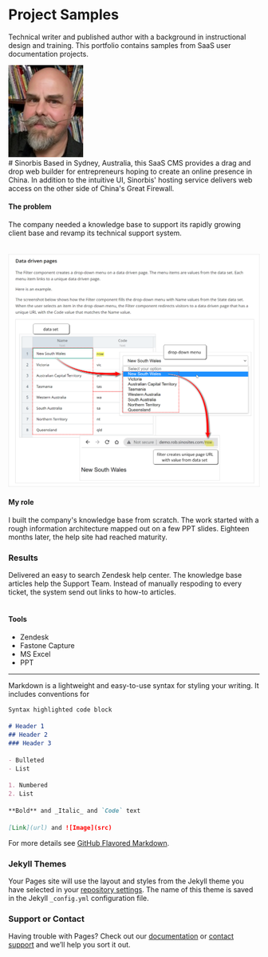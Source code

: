 # Project Samples
Technical writer and published author with a background in instructional design and training. This portfolio contains samples from SaaS user documentation projects.

<img src="rob-whyte.jpg" alt="rob whyte technical writer" class="responsive-a" width="150"/>  
<br>  
# Sinorbis    
Based in Sydney, Australia, this SaaS CMS provides a drag and drop web builder for entrepreneurs hoping to create an online presence in China. In addition to the intuitive UI, Sinorbis' hosting service delivers web access on the other side of China's Great Firewall.

#### The problem  
The company needed a knowledge base to support its rapidly growing client base and revamp its technical support system. 
<br>  
  <br>
<img src="images/sinorbis-rob-whyte-1.png" class="responsive"/>
<br>  
#### My role  
I built the company's knowledge base from scratch. The work started with a rough information architecture mapped out on a few PPT slides. Eighteen months later, the help site had reached maturity.
<br>  
### Results
Delivered an easy to search Zendesk help center. The knowledge base articles help the Support Team. Instead of manually respoding to every ticket, the system send out links to how-to articles.  
<br>  
#### Tools  
* Zendesk
* Fastone Capture
* MS Excel
* PPT  



<hr />


Markdown is a lightweight and easy-to-use syntax for styling your writing. It includes conventions for

```markdown
Syntax highlighted code block

# Header 1
## Header 2
### Header 3

- Bulleted
- List

1. Numbered
2. List

**Bold** and _Italic_ and `Code` text

[Link](url) and ![Image](src)
```

For more details see [GitHub Flavored Markdown](https://guides.github.com/features/mastering-markdown/).

### Jekyll Themes

Your Pages site will use the layout and styles from the Jekyll theme you have selected in your [repository settings](https://github.com/writingteacher/rob-whyte-portfolio/settings/pages). The name of this theme is saved in the Jekyll `_config.yml` configuration file.

### Support or Contact

Having trouble with Pages? Check out our [documentation](https://docs.github.com/categories/github-pages-basics/) or [contact support](https://support.github.com/contact) and we’ll help you sort it out.
